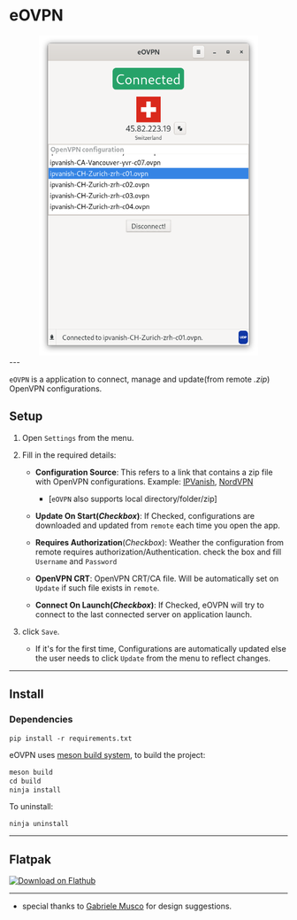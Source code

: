 # eOVPN

<div align="center">

<img src="static/connected.png" width="396" height="579" alt="eOVPN">


</div>
---

`eOVPN` is a application to connect, manage and update(from remote <i>.zip</i>) OpenVPN configurations.


## Setup

1. Open `Settings` from the menu.
2. Fill in the required details:
    * **Configuration Source**: This refers to a link that contains a zip file with OpenVPN configurations. Example: [IPVanish](https://www.ipvanish.com/software/configs/configs.zip), [NordVPN](https://downloads.nordcdn.com/configs/archives/servers/ovpn.zip)

        * [`eOVPN` also supports local directory/folder/zip]

    * **Update On Start(*Checkbox*)**: If Checked, configurations are downloaded and updated from `remote` each time you open the app.
    
    * **Requires Authorization**(*Checkbox*): Weather the configuration from remote requires authorization/Authentication. check the box and fill `Username` and `Password`

    * **OpenVPN CRT**: OpenVPN CRT/CA file. Will be automatically set on `Update` if such file exists in `remote`.

    * **Connect On Launch(*Checkbox*)**: If Checked, eOVPN will try to connect to the last connected server on application launch.


3. click `Save`.
    * If it's for the first time, Configurations are automatically updated else the user needs to click `Update` from the menu to reflect changes.

---

## Install

### Dependencies

```
pip install -r requirements.txt
```

eOVPN uses [meson build system](https://mesonbuild.com/), to build the project:

```
meson build
cd build
ninja install
```

To uninstall:
```
ninja uninstall
```

---

## Flatpak


<a href='https://flathub.org/apps/details/com.github.jkotra.eovpn'><img width='240' alt='Download on Flathub' src='https://flathub.org/assets/badges/flathub-badge-en.png'/></a>


---

* special thanks to [Gabriele Musco](https://gitlab.gnome.org/GabMus) for design suggestions.